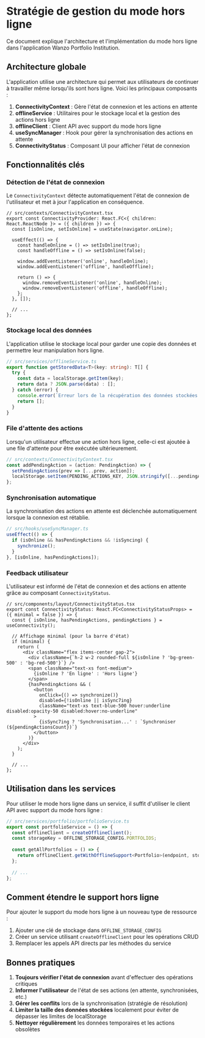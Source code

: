 # Stratégie de gestion du mode hors ligne

Ce document explique l'architecture et l'implémentation du mode hors ligne dans l'application Wanzo Portfolio Institution.

## Architecture globale

L'application utilise une architecture qui permet aux utilisateurs de continuer à travailler même lorsqu'ils sont hors ligne. Voici les principaux composants :

1. **ConnectivityContext** : Gère l'état de connexion et les actions en attente
2. **offlineService** : Utilitaires pour le stockage local et la gestion des actions hors ligne
3. **offlineClient** : Client API avec support du mode hors ligne
4. **useSyncManager** : Hook pour gérer la synchronisation des actions en attente
5. **ConnectivityStatus** : Composant UI pour afficher l'état de connexion

## Fonctionnalités clés

### Détection de l'état de connexion

Le `ConnectivityContext` détecte automatiquement l'état de connexion de l'utilisateur et met à jour l'application en conséquence.

```tsx
// src/contexts/ConnectivityContext.tsx
export const ConnectivityProvider: React.FC<{ children: React.ReactNode }> = ({ children }) => {
  const [isOnline, setIsOnline] = useState(navigator.onLine);
  
  useEffect(() => {
    const handleOnline = () => setIsOnline(true);
    const handleOffline = () => setIsOnline(false);
    
    window.addEventListener('online', handleOnline);
    window.addEventListener('offline', handleOffline);
    
    return () => {
      window.removeEventListener('online', handleOnline);
      window.removeEventListener('offline', handleOffline);
    };
  }, []);
  
  // ...
};
```

### Stockage local des données

L'application utilise le stockage local pour garder une copie des données et permettre leur manipulation hors ligne.

```typescript
// src/services/offlineService.ts
export function getStoredData<T>(key: string): T[] {
  try {
    const data = localStorage.getItem(key);
    return data ? JSON.parse(data) : [];
  } catch (error) {
    console.error(`Erreur lors de la récupération des données stockées (${key}):`, error);
    return [];
  }
}
```

### File d'attente des actions

Lorsqu'un utilisateur effectue une action hors ligne, celle-ci est ajoutée à une file d'attente pour être exécutée ultérieurement.

```typescript
// src/contexts/ConnectivityContext.tsx
const addPendingAction = (action: PendingAction) => {
  setPendingActions(prev => [...prev, action]);
  localStorage.setItem(PENDING_ACTIONS_KEY, JSON.stringify([...pendingActions, action]));
};
```

### Synchronisation automatique

La synchronisation des actions en attente est déclenchée automatiquement lorsque la connexion est rétablie.

```typescript
// src/hooks/useSyncManager.ts
useEffect(() => {
  if (isOnline && hasPendingActions && !isSyncing) {
    synchronize();
  }
}, [isOnline, hasPendingActions]);
```

### Feedback utilisateur

L'utilisateur est informé de l'état de connexion et des actions en attente grâce au composant `ConnectivityStatus`.

```tsx
// src/components/layout/ConnectivityStatus.tsx
export const ConnectivityStatus: React.FC<ConnectivityStatusProps> = ({ minimal = false }) => {
  const { isOnline, hasPendingActions, pendingActions } = useConnectivity();
  
  // Affichage minimal (pour la barre d'état)
  if (minimal) {
    return (
      <div className="flex items-center gap-2">
        <div className={`h-2 w-2 rounded-full ${isOnline ? 'bg-green-500' : 'bg-red-500'}`} />
        <span className="text-xs font-medium">
          {isOnline ? 'En ligne' : 'Hors ligne'}
        </span>
        {hasPendingActions && (
          <button
            onClick={() => synchronize()}
            disabled={!isOnline || isSync7ing}
            className="text-xs text-blue-500 hover:underline disabled:opacity-50 disabled:hover:no-underline"
          >
            {isSync7ing ? 'Synchronisation...' : `Synchroniser (${pendingActionsCount})`}
          </button>
        )}
      </div>
    );
  }
  
  // ...
};
```

## Utilisation dans les services

Pour utiliser le mode hors ligne dans un service, il suffit d'utiliser le client API avec support du mode hors ligne :

```typescript
// src/services/portfolio/portfolioService.ts
export const portfolioService = () => {
  const offlineClient = createOfflineClient();
  const storageKey = OFFLINE_STORAGE_CONFIG.PORTFOLIOS;
  
  const getAllPortfolios = () => {
    return offlineClient.getWithOfflineSupport<Portfolio>(endpoint, storageKey);
  };
  
  // ...
};
```

## Comment étendre le support hors ligne

Pour ajouter le support du mode hors ligne à un nouveau type de ressource :

1. Ajouter une clé de stockage dans `OFFLINE_STORAGE_CONFIG`
2. Créer un service utilisant `createOfflineClient` pour les opérations CRUD
3. Remplacer les appels API directs par les méthodes du service

## Bonnes pratiques

1. **Toujours vérifier l'état de connexion** avant d'effectuer des opérations critiques
2. **Informer l'utilisateur** de l'état de ses actions (en attente, synchronisées, etc.)
3. **Gérer les conflits** lors de la synchronisation (stratégie de résolution)
4. **Limiter la taille des données stockées** localement pour éviter de dépasser les limites de localStorage
5. **Nettoyer régulièrement** les données temporaires et les actions obsolètes
